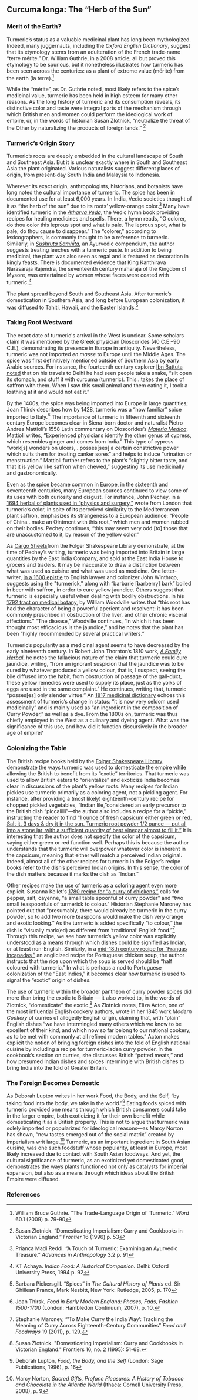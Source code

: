 <param ve-config
       title="Turmeric"
	   source-image="https://images.nypl.org/index.php?id=1126115&t=w"
	   banner="https://images.nypl.org/index.php?id=1126115&t=w"
	   layout="vtl"
	   num-maps="8"
	   num-images="6"
	   num-specimens="2"
	   num-primary-sources="11"
	   author="Julia Fine">

<param title="Saffron" eid="Q25434">
<param title="Vedic period" eid="Q215262" aliases="Vedic societies">
<param title="Kanthirava Narasaraja I" eid="Q15901299" aliases="King Kanthirava Narasaraja Rajendra">
<param title="Pedanius Dioscorides" eid="Q297776" aliases="Dioscorides">
<param title="Ibn Battuta" eid="Q7331">
<param title="Pietro Andrea Mattioli" eid="Q457191" aliases="Pietro Andrea Mattioli's" aliases="Mattioli">
<param title="Eliza Acton" eid="Q542825" aliases="Acton">
<param title="John Pechey" eid="Q18673948" aliases="Pechey">
<param title="John Winthrop" eid="Q720766" aliases="John Winthrop,">
<param title="William Woodville" eid="Q6167767" aliases="Woodville">
<param title="Robert John Thornton" eid="Q5928444" aliases="Thornton's">
<param title="Robert John Thornton" eid="Q5928444" aliases="Thornton's">
<param title="Atharva Veda" eid="Q236092">
<param title="Sushruta Samhita" eid="Q1995239">
<param title="Berberis" eid="Q158503" aliases="barbarie bark">

## Curcuma longa: The “Herb of the Sun” 

### Merit of the Earth? 
Turmeric’s status as a valuable medicinal plant has long been mythologized. Indeed, many juggernauts, including the _Oxford English Dictionary_, suggest that its etymology stems from an adulteration of the French trade-name “terre mérite.” Dr. William Guthrie, in a 2008 article, all but proved this etymology to be spurious, but it nonetheless illustrates how turmeric has been seen across the centuries: as a plant of extreme value (mérite) from the earth (la terre).[^ref1]
<param eid="Q42562">
<param ve-image title="Turmeric as Represented in William Woodville's Herbal" fit="contain" url="https://www.biodiversitylibrary.org/pageimage/48537187">

While the “mérite”, as Dr. Guthrie noted, most likely refers to the spice’s medicinal value, turmeric has been held in high esteem for many other reasons. As the long history of turmeric and its consumption reveals, its distinctive color and taste were integral parts of the mechanism through which British men and women could perform the ideological work of empire, or, in the words of historian Susan Zlotnick, “neutralize the threat of the Other by naturalizing the products of foreign lands.” [^ref2]
<param ve-map title="Former Countries of the British Empire" center="15.103853, 18.634794" basemap="Esri_WorldPhysical" zoom="2" stroke-width="0" show-labels>
<param ve-map-layer geojson active title="Former Countries of the British Empire" url="https://jstor-labs.github.io/plant-humanities/geojson/british_empire_2.geojson">

### Turmeric’s Origin Story

Turmeric’s roots are deeply embedded in the cultural landscape of South and Southeast Asia. But it is unclear exactly where in South and Southeast Asia the plant originated. Various naturalists suggest different places of origin, from present-day South India and Malaysia to Indonesia.
<param ve-map title="The Origins of Turmeric" center="3.150845, 101.695570" basemap="Esri_WorldPhysical" zoom="3.5">
<param ve-map-layer geojson active title="Potential Origins of Turmeric" url="https://jstor-labs.github.io/plant-humanities/geojson/Origins_Turmeric_2.json">

Wherever its exact origin, anthropologists, historians, and botanists have long noted the cultural importance of turmeric. The spice has been in documented use for at least 6,000 years. In India, Vedic societies thought of it as “the herb of the sun” due to its roots’ yellow-orange color.[^ref3] Many have identified turmeric in the [_Atharva Veda_](https://books.google.com/books?id=jz9OOpqHxiAC&newbks=1&newbks_redir=0&dq=O%20colorer%2C%20do%20thou%20color%20this%20leprous%20spot%20and%20what%20is%20pale.%20The%20leprous%20spot%2C%20what%20is%20pale%2C%20do%20thou%20cause%20to%20diasappear.&pg=PA24#v=onepage&q&f=false), the Vedic hymn book providing recipes for healing medicines and spells. There, a hymn reads, “O colorer, do thou color this leprous spot and what is pale. The leprous spot, what is pale, do thou cause to disappear.” The “colorer,” according to lexicographers, is commonly thought to be a reference to turmeric. Similarly, in [_Sushruta Samhita_](https://books.google.com/books?id=ixUpAAAAYAAJ&newbks=1&newbks_redir=0&dq=sushruta%20samhita%20leeches%20turmeric&pg=PA103#v=onepage&q&f=false), an Ayurvedic compendium, the author suggests treating leeches with a turmeric paste. In addition to being medicinal, the plant was also seen as regal and is featured as decoration in kingly feasts. There is documented evidence that King Kanthirava Narasaraja Rajendra, the seventeenth century maharaja of the Kingdom of Mysore, was entertained by women whose faces were coated with turmeric.[^ref4]
<param ve-map title="Indian Subcontinent" center="22.056278, 78.936964" basemap="Esri_WorldPhysical" zoom="4.1">
<param ve-map-layer geojson active
title="Indian Subcontinent" url="https://jstor-labs.github.io/plant-humanities/geojson/India_Sub.geojson">

The plant spread beyond South and Southeast Asia. After turmeric’s domestication in Southern Asia, and long before European colonization, it was diffused to Tahiti, Hawaii, and the Easter Islands.[^ref5]
<param ve-map title="Spread of Turmeric" center="-0.091300, 107.056186" basemap="Esri_WorldPhysical" zoom="3">
<param ve-map-layer geojson active title="Turmeric spreads out" url="https://jstor-labs.github.io/plant-humanities/geojson/Turmeric_Spread.json">

### Taking Root Westward

The exact date of turmeric's arrival in the West is unclear. Some scholars claim it was mentioned by the Greek physician Dioscorides (40 C.E.–90 C.E.), demonstrating its presence in Europe in antiquity. Nevertheless, turmeric was not imported _en masse_ to Europe until the Middle Ages. The spice was first definitively mentioned outside of Southern Asia by early Arabic sources. For instance, the fourteenth century explorer [Ibn Battuta noted](https://books.google.com/books?id=FpRdi95EVfgC&pg=PA598&dq=Travels+of+ibn+battuta+curcuma&hl=en&sa=X&ved=0ahUKEwjEoYuJ_93nAhXrgnIEHX9NA2QQ6AEIPzAD#v=onepage&q&f=false) that on his travels to Delhi he had seen people take a snake, “slit open its stomach, and stuff it with curcuma (turmeric). This...takes the place of saffron with them. When I saw this small animal and them eating it, I took a loathing at it and would not eat it.”
<param ve-map title="Delhi" center="28.634609, 77.204167" zoom="6.5">
<param ve-map-layer geojson active title="Delhi" url="https://jstor-labs.github.io/plant-humanities/geojson/delhi.json">

By the 1400s, the spice was being imported into Europe in large quantities; Joan Thirsk describes how by 1428, turmeric was a “now familiar” spice imported to Italy.[^ref6] The importance of turmeric in fifteenth and sixteenth century Europe becomes clear in Siena-born doctor and naturalist Pietro Andrea Mattioli’s 1558 Latin commentary on Dioscorides’s [_Materia Medica_](https://www.biodiversitylibrary.org/page/7470316#page/143/mode/1up). Mattioli writes, “Experienced physicians identify the other genus of cypress, which resembles ginger and comes from India.” This type of cypress “work[s] wonders on ulcers,…posses[ses] a certain constrictive power which suits them for treating canker sores” and helps to induce “urination or menstruation.” Mattioli further refers to the plant’s “slightly bitter taste, and that it is yellow like saffron when chewed,” suggesting its use medicinally and gastronomically. 
<param ve-map title="Mattioli's Birthplace" center="43.320749, 11.330224" zoom="6.5">
<param ve-map-layer geojson active title="Mattioli's Birthplace" url="https://jstor-labs.github.io/plant-humanities/geojson/siena.json">

Even as the spice became common in Europe, in the sixteenth and seventeenth centuries, many European sources continued to view some of its uses with both curiosity and disgust. For instance, John Pechey, in a [1694 herbal of plants used in “physics and surgery,”](https://www.biodiversitylibrary.org/item/211990) wrote from London that turmeric’s color, in spite of its perceived similarity to the Mediterranean plant saffron, emphasizes its strangeness to a European audience: “People of China...make an Ointment with this root,” which men and women rubbed on their bodies. Pechey continues, “this may seem very odd [to] those that are unaccustomed to it, by reason of the yellow color.”
<param ve-map title="London" center="51.513184, -0.082066" zoom="5.5">
<param ve-map-layer geojson active title="Pechey's Birthplace" url="https://jstor-labs.github.io/plant-humanities/geojson/london.json">

As [Cargo Sheets](https://hamnet.folger.edu/cgi-bin/Pwebrecon.cgi?Search_Arg=214215&Search_Code=GKEY%5E*&PID=YLAP8EkCWFImQAJtfqUxAa1Uuq4w&SEQ=20210125132449&CNT=50&HIST=1)from the Folger Shakespeare Library demonstrate, at the time of Pechey’s writing, turmeric was being imported into Britain in large quantities by the East India Company, and sold at the East India House to grocers and traders. It may be inaccurate to draw a distinction between what was used as cuisine and what was used as medicine. One letter-writer,  [in a 1600 epistle](https://iiif.lib.harvard.edu/manifests/view/drs:53409412$1i) to English lawyer and colonizer John Winthrop, suggests using the "turmerick," along with “barbarie [barberry] bark” boiled in beer with saffron, in order to cure yellow jaundice. Others suggest that turmeric is especially useful when dealing with bodily obstructions. In his [1792 tract on medical botany](https://www.biodiversitylibrary.org/page/48537187), by William Woodville writes that “this root has had the character of being a powerful aperient and resolvent: it has been commonly prescribed in obstruction of the liver, and other chronic visceral affections.” “The disease,” Woodville continues, “in which it has been thought most efficacious is the jaundice,” and he notes that the plant has been “highly recommended by several practical writers.”
<param ve-map title="East India House in London" center="51.513184, -0.082066" zoom="8">
<param ve-map-layer geojson active title="East India House" url="https://jstor-labs.github.io/plant-humanities/geojson/East_India_House.json">

Turmeric’s popularity as a medicinal agent seems to have decreased by the early nineteenth century. In Robert John Thornton’s 1810 work, [_A Family Herbal_](https://www.biodiversitylibrary.org/item/250671#page/7/mode/1up), he notes the fallacious nature of the claim that turmeric could cure jaundice, writing, “from an ignorant suspicion that the jaundice was to be cured by whatever produced a yellow colour, that is, I suspect, seeing the bile diffused into the habit, from obstruction of passage of the gall-duct, these yellow remedies were used to supply its place, just as the yolks of eggs are used in the same complaint.” He continues, writing that, turmeric “posses[es] only slender virtue.” An [1817 medicinal dictionary](https://books.google.com/books?id=uWNZAAAAIAAJ&newbks=1&newbks_redir=0&dq=A%20New%20Medical%20Dictionary%3A%20Containing%20an%20Explanation%20of%20the%20Terms%20in%20Anatomy&pg=PP1#v=onepage&q&f=false) echoes this assessment of turmeric’s change in status: “it is now very seldom used medicinally” and is mainly used as “an ingredient in the composition of Curry Powder,” as well as a dye. From the 1800s on, turmeric was thus chiefly employed in the West as a culinary and dyeing agent. What was the significance of this use, and how did it function discursively in the broader age of empire?
<param ve-image title="Turmeric in Robert John Thornton's Herbal" url="https://www.biodiversitylibrary.org/pageimage/55999435">

### Colonizing the Table 

The British recipe books held by the [Folger Shakespeare Library](https://www.folger.edu/) demonstrate the ways turmeric was used to domesticate the empire while allowing the British to benefit from its “exotic” territories. That turmeric was used to allow British eaters to “orientalize” and exoticize India becomes clear in discussions of the plant’s yellow roots. Many recipes for Indian pickles use turmeric primarily as a coloring agent, not a pickling agent. For instance, after providing a (most likely) eighteenth-century recipe for chopped pickled vegetables, “Indian lile,”considered an early precursor to the British dish “piccalilli”—the author also includes a recipe for a “pickle,” instructing the reader to find [“1 ounce of fresh capsicum either green or red. Salt it. 3 days & dry it in the sun. Turmeric root powder 1/2 ounce — put all into a stone jar, with a sufficient quantity of best vinegar almost to fill it.”](https://luna.folger.edu/luna/servlet/detail/FOLGER~3~3~3203~262388:Medicinal,-household-and-cookery-re?sort=call_number%2Cmpsortorder1&qvq=q:indian%20lile;sort:call_number%2Cmpsortorder1;lc:FOLGER~3~3&mi=0&trs=1) It is interesting that the author does not specify the color of the capsicum, saying either green or red function well. Perhaps this is because the author understands that the turmeric will overpower whatever color is inherent in the capsicum, meaning that either will match a perceived Indian original. Indeed, almost all of the other recipes for turmeric in the Folger’s recipe books refer to the dish’s perceived Indian origins. In this sense, the color of the dish matters because it marks the dish as “Indian.”
<param ve-image title="A Recipe for Indian Lile" url="https://luna.folger.edu/MediaManager/srvr?mediafile=/Size3/FOLGER~3~3/1036/144664.jpg">

Other recipes make the use of turmeric as a coloring agent even more explicit. Susanna Kellet's [1780 recipe for “a curry of chickens,”](https://www.google.com/books/edition/A_Complete_Collection_of_Cookery_Receipt/wcq70t2TRGEC?hl=en&gbpv=1&dq=susanna+kellet+chicken+curry&pg=PR2&printsec=frontcover) calls for pepper, salt, cayenne, “a small table spoonful of curry powder” and “two small teaspoonfuls of turmerick to colour.” Historian Stephanie Maroney has pointed out that “presumably, there would already be turmeric in the curry powder, so to add two more teaspoons would make the dish very orange and exotic looking.” As the turmeric is added specifically “to colour,” the dish is “visually mark(ed) as different from ‘traditional’ English food.”[^ref7] Through this recipe, we see how turmeric’s yellow color was explicitly understood as a means through which dishes could be signified as Indian, or at least non-English. Similarly, in a [mid-18th century recipe for “Frangas incapadas,”](https://luna.folger.edu/luna/servlet/detail/FOLGERCM1~6~6~1238679~252196:Receipt-book--manuscript-?sort=call_number%2Cmpsortorder1%2Ccd_title%2Cimprint) an anglicized recipe for Portuguese chicken soup, the author instructs that the rice upon which the soup is served should be “half coloured with turmeric.” In what is perhaps a nod to Portuguese colonization of the “East Indies,” it becomes clear how turmeric is used to signal the “exotic” origin of dishes. 
<param ve-image title="A Recipe for Frangas Incapadas" url="https://luna.folger.edu/MediaManager/srvr?mediafile=/Size3/FOLGERCM1~6~6/751/164057.jpg">

The use of turmeric within the broader pantheon of curry powder spices did more than bring the exotic to Britain — it also worked to, in the words of  Zlotnick, “domesticate” the exotic.[^ref10] As Zlotnick notes, Eliza Acton, one of the most influential English cookery authors, wrote in her 1845 work _Modern Cookery_ of curries of allegedly English origin, claiming that, with “plain” English dishes “we have intermingled many others which we know to be excellent of their kind, and which now so far belong to our national cookery, as to be met with commonly at all refined modern tables.” Acton makes explicit the notion of bringing foreign dishes into the fold of English national cuisine by including a recipe for turmeric-laden curry powder. In the cookbook’s section on curries, she discusses British “potted meats,” and how presumed Indian dishes and spices intermingle with British dishes to bring India into the fold of Greater Britain.  
<param ve-image title="Title Page from Eliza Acton's Modern Cookery" url="https://books.google.com/books/content?id=kXsCAAAAYAAJ&pg=PR3&img=1&zoom=3&hl=en&sig=ACfU3U1J2feQl57pWbCO3Vl90qKUSfC5Nw&ci=4%2C6%2C987%2C1531&edge=0">
<param ve-image title="Eliza Acton p. xi" url="https://books.google.com/books/content?id=kXsCAAAAYAAJ&pg=PR11&img=1&zoom=3&hl=en&sig=ACfU3U3YWAg3a5OEQEJZpZoFw3eQ6h3Vow&ci=10%2C55%2C981%2C1463&edge=0">

### The Foreign Becomes Domestic

As Deborah Lupton writes in her work Food, the Body, and the Self, “by taking food into the body, we take in the world.”[^ref8] Eating foods spiced with turmeric provided one means through which British consumers could take in the larger empire, both exoticizing it for their own benefit while domesticating it as a British property. This is not to argue that turmeric was solely imported or popularized for ideological reasons—as Marcy Norton has shown, “new tastes emerged out of the social matrix” created by imperialism writ large.[^ref9] Turmeric, as an important ingredient in South Asian cuisine, was one such foodstuff whose popularity, at least in Europe, most likely increased due to contact with South Asian foodways. And yet, the cultural significance of turmeric, as an exoticized yet domesticated good, demonstrates the ways plants functioned not only as catalysts for imperial expansion, but also as a means through which ideas about the British Empire were diffused. 
<param ve-map title="The Countries of the British Empire" center="15.103853, 18.634794" basemap="Esri_WorldPhysical" zoom="1">
<param ve-map-layer geojson active title="Former Countries of the British Empire" url="https://jstor-labs.github.io/plant-humanities/geojson/british_empire_2.geojson">

### References
[^ref1]: William Bruce Guthrie. “The Trade-Language Origin of ‘Turmeric.” _Word_ 60.1 (2009) p. 79-90
[^ref2]: Susan Zlotnick. “Domesticating Imperialism: Curry and Cookbooks in Victorian England.” _Frontier_ 16 (1996) p. 53
[^ref3]: Prianca Madi Reddi. “A Touch of Turmeric: Examining an Ayurvedic Treasure.” _Advances in Anthropology_ 3.2 p. 91
[^ref4]: KT Achaya. _Indian Food: A Historical Companion._ Delhi: Oxford University Press, 1994 p. 92
[^ref5]: Barbara Pickersgill. “Spices” in _The Cultural History of Plants_ ed. Sir Ghillean Prance, Mark Nesbitt, New York: Rutledge, 2005, p. 170
[^ref6]: Joan Thirsk, _Food in Early Modern England: Phases, Fads, Fashion 1500-1700_ (London: Hambledon Continuum, 2007), p. 10.
[^ref7]: Stephanie Maroney, “‘To Make Curry the India Way’: Tracking the Meaning of Curry Across Eighteenth-Century Communities” _Food and Foodways_ 19 (2011), p. 129.
[^ref8]: Deborah Lupton, _Food, the Body, and the Self_ (London: Sage Publications, 1996), p. 16
[^ref9]: Marcy Norton, _Sacred Gifts, Profane Pleasures: A History of Tobacco and Chocolate in the Atlantic World_ (Ithaca: Cornell University Press, 2008), p. 9
[^ref10]: Susan Zlotnick. "Domesticating Imperialism: Curry and Cookbooks in Victorian England." Frontiers 16, no. 2 (1995): 51-68.
